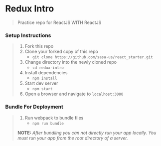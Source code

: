 # Redux Intro

> Practice repo for ReactJS WITH ReactJS

### Setup Instructions

> 1. Fork this repo
> 1. Clone your forked copy of this repo
>    - `git clone https://github.com/sasa-us/react_starter.git`
> 1. Change directory into the newly cloned repo
>    - `cd redux-intro`
> 1. Install dependencies 
>    - `npm install`
> 1. Start dev server
>    - `npm start`
> 1. Open a browser and navigate to `localhost:3000` 

### Bundle For Deployment

> 1. Run webpack to bundle files
>    - `npm run bundle`
> 
> **NOTE:** *After bundling you can not directly run your app locally. You must run your app from the root directory of a server.*
